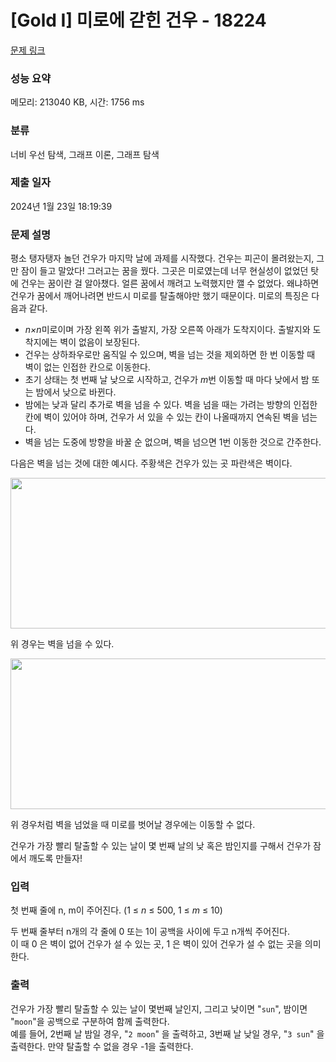 # [Gold I] 미로에 갇힌 건우 - 18224 

[문제 링크](https://www.acmicpc.net/problem/18224) 

### 성능 요약

메모리: 213040 KB, 시간: 1756 ms

### 분류

너비 우선 탐색, 그래프 이론, 그래프 탐색

### 제출 일자

2024년 1월 23일 18:19:39

### 문제 설명

<p>평소 탱자탱자 놀던 건우가 마지막 날에 과제를 시작했다. 건우는 피곤이 몰려왔는지, 그만 잠이 들고 말았다! 그러고는 꿈을 꿨다. 그곳은 미로였는데 너무 현실성이 없었던 탓에 건우는 꿈이란 걸 알아챘다. 얼른 꿈에서 깨려고 노력했지만 깰 수 없었다. 왜냐하면 건우가 꿈에서 깨어나려면 반드시 미로를 탈출해야만 했기 때문이다. 미로의 특징은 다음과 같다.</p>

<ul>
	<li><em>n×n</em>미로이며 가장 왼쪽 위가 출발지, 가장 오른쪽 아래가 도착지이다. 출발지와 도착지에는 벽이 없음이 보장된다.</li>
	<li>건우는 상하좌우로만 움직일 수 있으며, 벽을 넘는 것을 제외하면 한 번 이동할 때 벽이 없는 인접한 칸으로 이동한다.</li>
	<li>초기 상태는 첫 번째 날 낮으로 시작하고, 건우가 <em>m</em>번 이동할 때 마다 낮에서 밤 또는 밤에서 낮으로 바뀐다.</li>
	<li>밤에는 낮과 달리 추가로 벽을 넘을 수 있다. 벽을 넘을 때는 가려는 방향의 인접한 칸에 벽이 있어야 하며, 건우가 서 있을 수 있는 칸이 나올때까지 연속된 벽을 넘는다.</li>
	<li>벽을 넘는 도중에 방향을 바꿀 순 없으며, 벽을 넘으면 1번 이동한 것으로 간주한다.</li>
</ul>

<p>다음은 벽을 넘는 것에 대한 예시다. 주황색은 건우가 있는 곳 파란색은 벽이다.<img alt="" src=""></p>

<p style="text-align: center;"><img alt="" src=""><img alt="" src="https://upload.acmicpc.net/8dedbc28-5f75-42e1-b285-dbfae801a0a2/-/crop/818x328/113,156/-/preview/" style="height: 241px; width: 600px;"></p>

<p>위 경우는 벽을 넘을 수 있다.</p>

<p style="text-align: center;"><img alt="" src="https://upload.acmicpc.net/988cf875-949f-4d6e-a7d7-4fbbd92c4a5d/-/crop/870x344/120,146/-/preview/" style="width: 610px; height: 241px;"></p>

<p>위 경우처럼 벽을 넘었을 때 미로를 벗어날 경우에는 이동할 수 없다.</p>

<p>건우가 가장 빨리 탈출할 수 있는 날이 몇 번째 날의 낮 혹은 밤인지를 구해서 건우가 잠에서 깨도록 만들자!</p>

### 입력 

 <p>첫 번째 줄에 n, m이 주어진다. (1 ≤ <em>n </em>≤ 500, 1 ≤ <em>m </em>≤ 10)</p>

<p>두 번째 줄부터 n개의 각 줄에 0 또는 1이 공백을 사이에 두고 n개씩 주어진다.<br>
이 때 0 은 벽이 없어 건우가 설 수 있는 곳, 1 은 벽이 있어 건우가 설 수 없는 곳을 의미한다.</p>

### 출력 

 <p>건우가 가장 빨리 탈출할 수 있는 날이 몇번째 날인지, 그리고 낮이면 "<code>sun</code>", 밤이면 "<code>moon</code>"을 공백으로 구분하여 함께 출력한다.<br>
예를 들어, 2번째 날 밤일 경우, "<code>2 moon</code>" 을 출력하고, 3번째 날 낮일 경우, "<code>3 sun</code>" 을 출력한다. 만약 탈출할 수 없을 경우 -1을 출력한다.</p>

